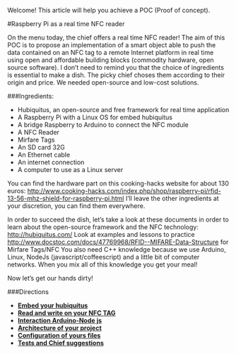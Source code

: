 Welcome! This article will help you achieve a POC (Proof of concept).

#Raspberry Pi as a real time NFC reader

On the menu today, the chief offers a real time NFC reader! The aim of this POC is to propose an implementation of a smart object able to push the data contained on an NFC tag to a remote Internet platform in real time using open and affordable building blocks (commodity hardware, open source software). 
I don’t need to remind you that the choice of ingredients is essential to make a dish. The picky chief choses them according to their origin and price. We needed open-source and low-cost solutions.

###Ingredients: 
* Hubiquitus, an open-source and free framework for real time application
* A Raspberry Pi with a Linux OS for embed hubiquitus
* A bridge Raspberry to Arduino to connect the NFC module
* A NFC Reader
* Mirfare Tags
* An SD card 32G 
* An Ethernet cable
* An internet connection
* A computer  to use as a Linux server 

You can find the hardware part on this cooking-hacks website for about 130 euros:
http://www.cooking-hacks.com/index.php/shop/raspberry-pi/rfid-13-56-mhz-shield-for-raspberry-pi.html
I’ll leave the other ingredients at your discretion, you can find them everywhere.

In order to succeed the dish, let’s take a look at these documents in order to learn about the open-source framework and the NFC technology:
http://hubiquitus.com/ Look at examples and lessons to practice
http://www.docstoc.com/docs/47769968/RFID--MIFARE-Data-Structure for Mirfare Tags/NFC
You also need C++ knowledge because we use Arduino, Linux, NodeJs (javascript/coffeescript) and a little bit of computer networks. When you mix all of this knowledge you get your meal!

Now let’s get our hands dirty!


###Directions
* [**Embed your hubiquitus**]()
* [**Read and write on your NFC TAG**]()
* [**Interaction Arduino-Node js**]()
* [**Architecture of your project**]()
* [**Configuration of yours files**]()
* [**Tests and Chief suggestions**]()

